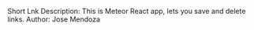Short Lnk
Description: This is Meteor React app, lets you save and delete links.
Author: Jose Mendoza